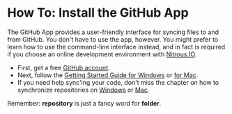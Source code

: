 <div class="page-header">
  <h1>How To: Install the GitHub App</h1>
</div>

The GitHub App provides a user-friendly interface for syncing files to and from GitHub.  You don't have to use the app, however.  You might prefer to learn how to use the command-line interface instead, and in fact is required if you choose an online development environment with [Nitrous.IO](http://nitrous.io).

* First, get a free [GitHub account](http://github.com).
* Next, follow the [Getting Started Guide for Windows](http://windows.github.com/help.html) or [for Mac](http://mac.github.com/help.html).
* If you need help sync'ing your code, don't miss the chapter on how to synchronize repositories on [Windows](https://help.github.com/articles/synchronizing-repositories) or [Mac](https://help.github.com/articles/how-can-i-push-or-pull).

Remember: **repository** is just a fancy word for **folder**.
